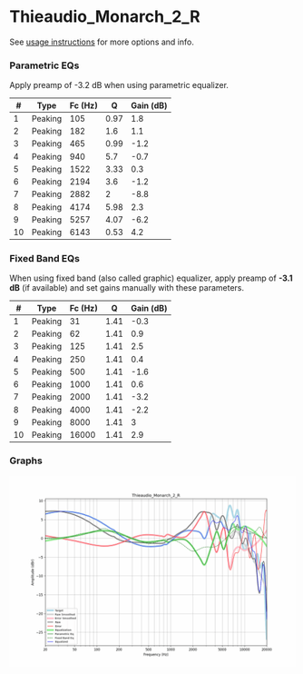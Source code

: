 # Thieaudio_Monarch_2_R
See [usage instructions](https://github.com/jaakkopasanen/AutoEq#usage) for more options and info.

### Parametric EQs
Apply preamp of -3.2 dB when using parametric equalizer.

|   # | Type    |   Fc (Hz) |    Q |   Gain (dB) |
|-----|---------|-----------|------|-------------|
|   1 | Peaking |       105 | 0.97 |         1.8 |
|   2 | Peaking |       182 | 1.6  |         1.1 |
|   3 | Peaking |       465 | 0.99 |        -1.2 |
|   4 | Peaking |       940 | 5.7  |        -0.7 |
|   5 | Peaking |      1522 | 3.33 |         0.3 |
|   6 | Peaking |      2194 | 3.6  |        -1.2 |
|   7 | Peaking |      2882 | 2    |        -8.8 |
|   8 | Peaking |      4174 | 5.98 |         2.3 |
|   9 | Peaking |      5257 | 4.07 |        -6.2 |
|  10 | Peaking |      6143 | 0.53 |         4.2 |

### Fixed Band EQs
When using fixed band (also called graphic) equalizer, apply preamp of **-3.1 dB** (if available) and set gains manually with these parameters.

|   # | Type    |   Fc (Hz) |    Q |   Gain (dB) |
|-----|---------|-----------|------|-------------|
|   1 | Peaking |        31 | 1.41 |        -0.3 |
|   2 | Peaking |        62 | 1.41 |         0.9 |
|   3 | Peaking |       125 | 1.41 |         2.5 |
|   4 | Peaking |       250 | 1.41 |         0.4 |
|   5 | Peaking |       500 | 1.41 |        -1.6 |
|   6 | Peaking |      1000 | 1.41 |         0.6 |
|   7 | Peaking |      2000 | 1.41 |        -3.2 |
|   8 | Peaking |      4000 | 1.41 |        -2.2 |
|   9 | Peaking |      8000 | 1.41 |         3   |
|  10 | Peaking |     16000 | 1.41 |         2.9 |

### Graphs
![](./Thieaudio_Monarch_2_R.png)
